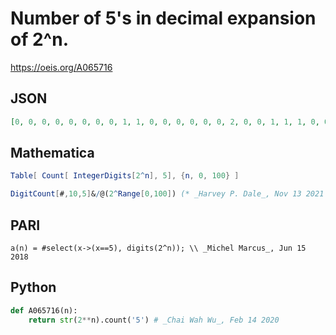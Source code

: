 # Number of 5's in decimal expansion of 2^n\.
https://oeis.org/A065716
## JSON
```JSON
[0, 0, 0, 0, 0, 0, 0, 0, 1, 1, 0, 0, 0, 0, 0, 0, 2, 0, 0, 1, 1, 1, 0, 0, 0, 2, 0, 0, 2, 1, 0, 0, 0, 2, 0, 1, 0, 1, 0, 3, 1, 4, 1, 0, 1, 1, 0, 2, 1, 2, 1, 2, 2, 1, 1, 0, 2, 4, 1, 2, 2, 2, 0, 2, 2, 0, 0, 3, 5, 5, 1, 0, 1, 1, 3, 2, 4, 3, 3, 2, 1, 3, 3, 2, 1, 3, 4, 4, 3, 1, 1, 3, 4, 1, 3, 2, 4, 5, 5, 2, 2]
```
## Mathematica
```Mathematica
Table[ Count[ IntegerDigits[2^n], 5], {n, 0, 100} ]
```
```Mathematica
DigitCount[#,10,5]&/@(2^Range[0,100]) (* _Harvey P. Dale_, Nov 13 2021 *)
```
## PARI
```PARI
a(n) = #select(x->(x==5), digits(2^n)); \\ _Michel Marcus_, Jun 15 2018
```
## Python
```Python
def A065716(n):
    return str(2**n).count('5') # _Chai Wah Wu_, Feb 14 2020
```
